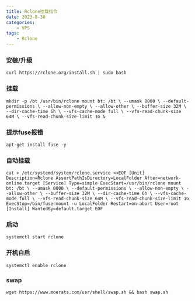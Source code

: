 ```yaml
---
title: Rclone挂载指令
date: 2023-8-30
categories: 
	- VPS
tags: 
	- Rclone
---
```


### 安装/升级

 `curl https://rclone.org/install.sh | sudo bash`

### 挂载

`mkdir -p /bt
/usr/bin/rclone mount bt: /bt \
 --umask 0000 \
 --default-permissions \
 --allow-non-empty \
 --allow-other \
 --buffer-size 32M \
 --dir-cache-time 6h \
 --vfs-cache-mode full \
 --vfs-read-chunk-size 64M \
 --vfs-read-chunk-size-limit 1G &`
    

### 提示fuse报错

`apt-get install fuse -y`

### 自动挂载

`cat > /etc/systemd/system/rclone.service <<EOF
[Unit]
Description=Rclone
AssertPathIsDirectory=LocalFolder
After=network-online.target
[Service]
Type=simple
ExecStart=/usr/bin/rclone mount bt: /bt \
 --umask 0000 \
 --default-permissions \
 --allow-non-empty \
 --allow-other \
 --buffer-size 32M \
 --dir-cache-time 6h \
 --vfs-cache-mode full \
 --vfs-read-chunk-size 64M \
 --vfs-read-chunk-size-limit 1G
ExecStop=/bin/fusermount -u LocalFolder
Restart=on-abort
User=root
[Install]
WantedBy=default.target
EOF`

### 启动

`systemctl start rclone`

### 开机自启

`systemctl enable rclone`



### swap

`wget https://www.moerats.com/usr/shell/swap.sh && bash swap.sh`
